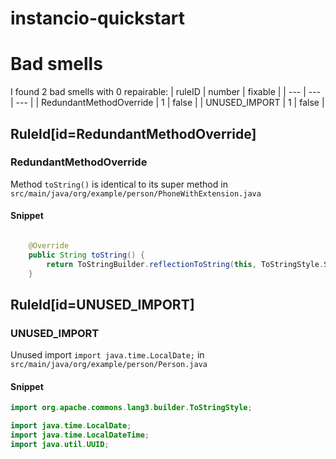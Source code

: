 # instancio-quickstart 
 
# Bad smells
I found 2 bad smells with 0 repairable:
| ruleID | number | fixable |
| --- | --- | --- |
| RedundantMethodOverride | 1 | false |
| UNUSED_IMPORT | 1 | false |
## RuleId[id=RedundantMethodOverride]
### RedundantMethodOverride
Method `toString()` is identical to its super method
in `src/main/java/org/example/person/PhoneWithExtension.java`
#### Snippet
```java

    @Override
    public String toString() {
        return ToStringBuilder.reflectionToString(this, ToStringStyle.SHORT_PREFIX_STYLE);
    }
```

## RuleId[id=UNUSED_IMPORT]
### UNUSED_IMPORT
Unused import `import java.time.LocalDate;`
in `src/main/java/org/example/person/Person.java`
#### Snippet
```java
import org.apache.commons.lang3.builder.ToStringStyle;

import java.time.LocalDate;
import java.time.LocalDateTime;
import java.util.UUID;
```

